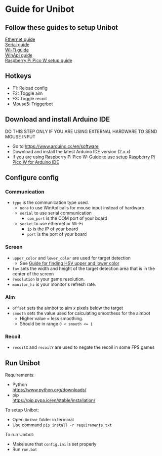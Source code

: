 # Guide for Unibot

## Follow these guides to setup Unibot
[Ethernet guide](Ethernet.md)  
[Serial guide](Serial.md)  
[Wi-Fi guide](WiFi.md)  
[WinApi guide](WinApi.md)  
[Raspberry Pi Pico W setup guide](RaspberryPiPicoW_Setup.md)  

## Hotkeys
- F1: Reload config
- F2: Toggle aim
- F3: Toggle recoil
- Mouse5: Triggerbot

## Download and install Arduino IDE
DO THIS STEP ONLY IF YOU ARE USING EXTERNAL HARDWARE TO SEND MOUSE INPUT
- Go to https://www.arduino.cc/en/software
- Download and install the latest Arduino IDE version (2.x.x)
- If you are using Raspberry Pi Pico W: [Guide to use setup Raspberry Pi Pico W for Arduino IDE](RaspberryPiPicoW_Setup.md)

## Configure config
### Communication
- `type` is the communication type used.  
    - `none` to use WinApi calls for mouse input instead of hardware  
    - `serial` to use serial communication  
        - `com_port` is the COM port of your board
    - `socket` to use ethernet or Wi-Fi  
        - `ip` is the IP of your board
        - `port` is the port of your board

### Screen
- `upper_color` and `lower_color` are used for target detection 
    - See [Guide for finding HSV upper and lower color](HSV_Guide.md)  
- `fov` sets the width and height of the target detection area that is in the center of the screen  
- `resolution` is your game resolution.  
- `monitor_hz` is your monitor's refresh rate.  

### Aim
- `offset` sets the aimbot to aim _x_ pixels below the target  
- `smooth` sets the value used for calculating smoothess for the aimbot 
    - Higher value = less smoothing. 
    - Should be in range `0 < smooth <= 1`

### Recoil
- `recoilX` and `recoilY` are used to negate the recoil in some FPS games

## Run Unibot
Requirements:
- Python  
https://www.python.org/downloads/
- pip  
https://pip.pypa.io/en/stable/installation/

To setup Unibot:
- Open `Unibot` folder in terminal
- Use command `pip install -r requirements.txt`

To run Unibot:
- Make sure that `config.ini` is set properly
- Run `run.bat`